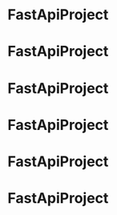 # FastApiProject
# FastApiProject
# FastApiProject
# FastApiProject
# FastApiProject
# FastApiProject
